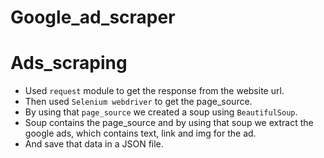 # Google_ad_scraper
# Ads_scraping
* Used `request` module to get the response from the website url.
* Then used `Selenium webdriver` to get the page_source.
* By using that `page_source` we created a soup using `BeautifulSoup`.
* Soup contains the page_source and by using that soup we extract the google ads, which contains text, link and img for the ad.
* And save that data in a JSON file.
